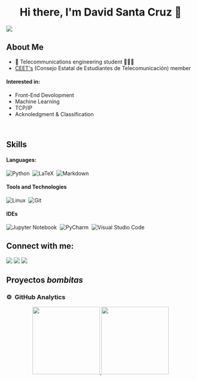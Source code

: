 <div align="center">
<h1 align="center">Hi there, I'm David Santa Cruz 👋</h1>
</div>
<img src="https://www.swg.com/can/wp-content/uploads/sites/38/2014/09/Integration-Landing-page-banner.jpg">

## About Me

- 📖 Telecommunications engineering student ​👨🏼‍🎓​
- <a href="https://aristi.dev">CEET's</a> (Consejo Estatal de Estudiantes de Telecomunicación) member 
  
#### Interested in:
- Front-End Devolopment
- Machine Learning
- TCP/IP
- Acknoledgment & Classification
<br>

## Skills

#### Languages:

![Python](https://img.shields.io/badge/Python-3776AB?style=for-the-badge&logo=python&logoColor=white)&nbsp;
![LaTeX](https://img.shields.io/badge/latex-%23008080.svg?style=for-the-badge&logo=latex&logoColor=white)&nbsp;
![Markdown](https://img.shields.io/badge/markdown-%23000000.svg?style=for-the-badge&logo=markdown&logoColor=white)

#### Tools and Technologies

![Linux](https://img.shields.io/badge/Linux-FCC624?style=for-the-badge&logo=linux&logoColor=black)&nbsp;
![Git](https://img.shields.io/badge/GIT-E44C30?style=for-the-badge&logo=git&logoColor=white)&nbsp;

#### IDEs

![Jupyter Notebook](https://img.shields.io/badge/jupyter-%23FA0F00.svg?style=for-the-badge&logo=jupyter&logoColor=white)&nbsp;
![PyCharm](https://img.shields.io/badge/pycharm-143?style=for-the-badge&logo=pycharm&logoColor=black&color=black&labelColor=green)&nbsp;
![Visual Studio Code](https://img.shields.io/badge/Visual%20Studio%20Code-0078d7.svg?style=for-the-badge&logo=visual-studio-code&logoColor=white)&nbsp;

## Connect with me:

<p align = "center">

<!-- [<img src ="https://img.shields.io/badge/website-%23.svg?&style=for-the-badge&logo=www&logoColor=white%22&color=black">](https://miWEB) -->
[<img src="https://img.shields.io/badge/linkedin-%2312100E.svg?&style=for-the-badge&logo=linkedin&logoColor=white&color=black" />](https://www.linkedin.com/in/david-santa-cruz-del-moral)
[<img src="https://img.shields.io/badge/gmail%2312100E.svg?&style=for-the-badge&logo=gmail&logoColor=white&color=black" />](dsantacruzdelmoral@gmail.com)
[<img src="https://img.shields.io/badge/instagram-%2312100E.svg?&style=for-the-badge&logo=instagram&logoColor=white&color=black" />](https://instagram.com/davidsntcz)
</p>

## Proyectos *bombitas*


### ⚙️ &nbsp;GitHub Analytics

<p align="center">
<a href="https://github.com/dsanta2021">
  <img height="180em" src="https://github-readme-stats-eight-theta.vercel.app/api?username=ArisGuimera&show_icons=true&theme=algolia&include_all_commits=true&count_private=true"/>
  <img height="180em" src="https://github-readme-stats-eight-theta.vercel.app/api/top-langs/?username=ArisGuimera&layout=compact&langs_count=8&theme=algolia"/>
</a>
</p>

